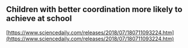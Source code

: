 ## Children with better coordination more likely to achieve at school
  
  [https://www.sciencedaily.com/releases/2018/07/180711093224.htm](https://www.sciencedaily.com/releases/2018/07/180711093224.htm)